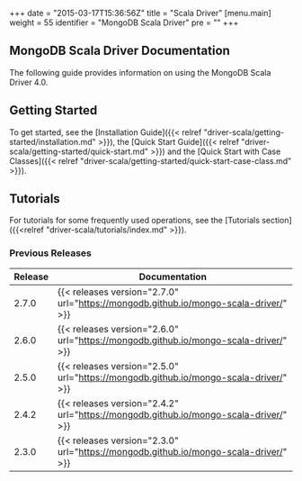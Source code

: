 +++
date = "2015-03-17T15:36:56Z"
title = "Scala Driver"
[menu.main]
  weight = 55
  identifier = "MongoDB Scala Driver"
  pre = "<i class='fa fa-refresh'></i>"
+++

## MongoDB Scala Driver Documentation

The following guide provides information on using the MongoDB Scala Driver 4.0.

## Getting Started

To get started, see the [Installation Guide]({{< relref "driver-scala/getting-started/installation.md" >}}), 
the [Quick Start Guide]({{< relref "driver-scala/getting-started/quick-start.md" >}}) and the 
[Quick Start with Case Classes]({{< relref "driver-scala/getting-started/quick-start-case-class.md" >}}).

## Tutorials

For tutorials for some frequently used operations, see the [Tutorials section]({{<relref "driver-scala/tutorials/index.md" >}}).


### Previous Releases

| Release | Documentation |
|---------|---------------|
|  2.7.0  | {{< releases version="2.7.0" url="https://mongodb.github.io/mongo-scala-driver/" >}} |
|  2.6.0  | {{< releases version="2.6.0" url="https://mongodb.github.io/mongo-scala-driver/" >}} |
|  2.5.0  | {{< releases version="2.5.0" url="https://mongodb.github.io/mongo-scala-driver/" >}} |
|  2.4.2  | {{< releases version="2.4.2" url="https://mongodb.github.io/mongo-scala-driver/" >}} |
|  2.3.0  | {{< releases version="2.3.0" url="https://mongodb.github.io/mongo-scala-driver/" >}} |
